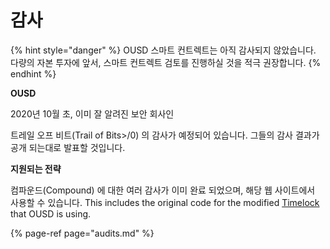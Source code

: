 # 감사

{% hint style="danger" %}
OUSD 스마트 컨트렉트는 아직 감사되지 않았습니다. 다량의 자본 투자에 앞서, 스마트 컨트렉트 검토를 진행하실 것을 적극 권장합니다.
{% endhint %}

**OUSD**

2020년 10월 초, 이미 잘 알려진 보안 회사인

트레일 오프 비트(Trail of Bits>/0) 의 감사가 예정되어 있습니다. 그들의 감사 결과가 공개 되는대로 발표할 것입니다.</p> 

**지원되는 전략**

컴파운드(Compound) 에 대한 여러 감사가 이미 완료 되었으며, 해당 웹 사이트에서 사용할 수 있습니다. This includes the original code for the modified [Timelock](../smart-contracts/api/timelock.md) that OUSD is using.

{% page-ref page="audits.md" %}





